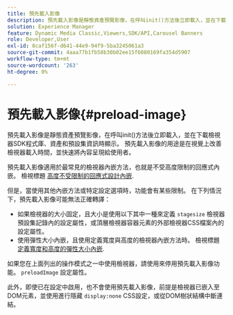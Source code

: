 ```yaml
---
title: 預先載入影像
description: 預先載入影像是靜態資產預覽影像，在呼叫init()方法後立即載入，並在下載檢視器SDK程式庫、資產和預設集資訊時顯示。 預先載入影像的用途是在視覺上改善檢視器載入時間，並快速將內容呈現給使用者。
solution: Experience Manager
feature: Dynamic Media Classic,Viewers,SDK/API,Carousel Banners
role: Developer,User
exl-id: 8caf156f-d641-44e9-94f9-5ba3245061a3
source-git-commit: 4aaa77b1fb58b30b02ee15f6080169fa354d5907
workflow-type: tm+mt
source-wordcount: '263'
ht-degree: 0%

---
```


# 預先載入影像{#preload-image}

預先載入影像是靜態資產預覽影像，在呼叫init()方法後立即載入，並在下載檢視器SDK程式庫、資產和預設集資訊時顯示。 預先載入影像的用途是在視覺上改善檢視器載入時間，並快速將內容呈現給使用者。

預先載入影像適用於最常見的檢視器內嵌方法，也就是不受高度限制的回應式內嵌。 檢視標題 [高度不受限制的回應式設計內嵌](../../c-html5-aem-asset-viewers/c-html5-aem-carousel/c-html5-aem-carousel.md#concept-b44f1df3c1c64d4e8b5565e7736bf95e).

但是，當使用其他內嵌方法或特定設定選項時，功能會有某些限制。 在下列情況下，預先載入影像可能無法正確轉譯：

* 如果檢視器的大小固定，且大小是使用以下其中一種來定義 `stagesize` 檢視器預設集記錄內的設定屬性，或頂層檢視器容器元素的外部檢視器CSS檔案內的設定屬性。
* 使用彈性大小內嵌，且使用定義寬度與高度的檢視器內嵌方法時。 檢視標題 [定義寬度和高度的彈性大小內嵌](../../c-html5-aem-asset-viewers/c-html5-aem-interactive-images/c-html5-aem-interactive-images.md#section-6bb5d3c502544ad18a58eafe12a13435).

如果您在上面列出的操作模式之一中使用檢視器，請使用來停用預先載入影像功能。 `preloadImage` 設定屬性。

此外，即使已在設定中啟用，也不會使用預先載入影像，前提是檢視器已嵌入至DOM元素，並使用進行隱藏 `display:none` CSS設定，或從DOM樹狀結構中斷連結。
